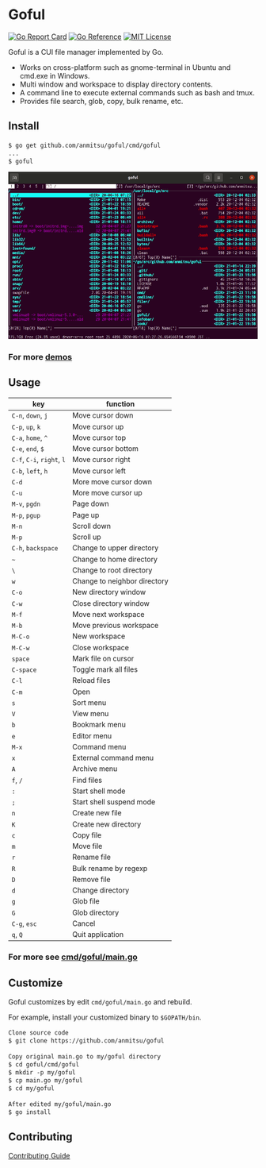 # Goful

[![Go Report Card](https://goreportcard.com/badge/github.com/anmitsu/goful)](https://goreportcard.com/report/github.com/anmitsu/goful)
[![Go Reference](https://pkg.go.dev/badge/github.com/anmitsu/goful.svg)](https://pkg.go.dev/github.com/anmitsu/goful)
[![MIT License](https://img.shields.io/badge/license-MIT-blue.svg)](https://github.com/anmitsu/goful/blob/master/LICENSE)

Goful is a CUI file manager implemented by Go.

* Works on cross-platform such as gnome-terminal in Ubuntu and cmd.exe in
  Windows.
* Multi window and workspace to display directory contents.
* A command line to execute external commands such as bash and tmux.
* Provides file search, glob, copy, bulk rename, etc.

## Install

    $ go get github.com/anmitsu/goful/cmd/goful
    ...
    $ goful

![demo](.github/demo.gif)

### For more [demos](.github/demo.md)

## Usage

| key                  | function |
-----------------------|-----------
| `C-n`, `down`, `j`   | Move cursor down |
| `C-p`, `up`, `k`     | Move cursor up |
| `C-a`, `home`, `^`   | Move cursor top |
| `C-e`, `end`, `$`    | Move cursor bottom |
| `C-f`, `C-i`, `right`, `l`| Move cursor right |
| `C-b`, `left`, `h`   | Move cursor left |
| `C-d`                | More move cursor down |
| `C-u`                | More move cursor up |
| `M-v`, `pgdn`        | Page down |
| `M-p`, `pgup`        | Page up |
| `M-n`                | Scroll down |
| `M-p`                | Scroll up |
| `C-h`, `backspace`   | Change to upper directory |
| `~`                  | Change to home directory |
| `\`                  | Change to root directory |
| `w`                  | Change to neighbor directory |
| `C-o`                | New directory window |
| `C-w`                | Close directory window |
| `M-f`                | Move next workspace |
| `M-b`                | Move previous workspace |
| `M-C-o`              | New workspace |
| `M-C-w`              | Close workspace |
| `space`              | Mark file on cursor |
| `C-space`            | Toggle mark all files |
| `C-l`                | Reload files |
| `C-m`                | Open |
| `s`                  | Sort menu |
| `V`                  | View menu |
| `b`                  | Bookmark menu |
| `e`                  | Editor menu |
| `M-x`                | Command menu |
| `x`                  | External command menu |
| `A`                  | Archive menu |
| `f`, `/`             | Find files |
| `:`                  | Start shell mode |
| `;`                  | Start shell suspend mode |
| `n`                  | Create new file |
| `K`                  | Create new directory |
| `c`                  | Copy file |
| `m`                  | Move file |
| `r`                  | Rename file |
| `R`                  | Bulk rename by regexp |
| `D`                  | Remove file |
| `d`                  | Change directory |
| `g`                  | Glob file |
| `G`                  | Glob directory |
| `C-g`, `esc`         | Cancel |
| `q`, `Q`             | Quit application |

### For more see [cmd/goful/main.go](cmd/goful/main.go)

## Customize

Goful customizes by edit `cmd/goful/main.go` and rebuild.

For example, install your customized binary to `$GOPATH/bin`.

    Clone source code
    $ git clone https://github.com/anmitsu/goful

    Copy original main.go to my/goful directory
    $ cd goful/cmd/goful
    $ mkdir -p my/goful
    $ cp main.go my/goful
    $ cd my/goful
    
    After edited my/goful/main.go
    $ go install

## Contributing

[Contributing Guide](.github/CONTRIBUTING.md)
